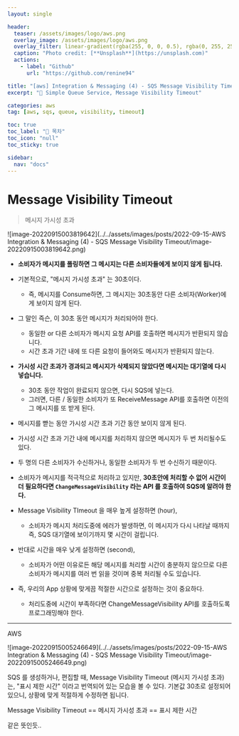 ```yaml
---
layout: single

header:
  teaser: /assets/images/logo/aws.png
  overlay_image: /assets/images/logo/aws.png
  overlay_filter: linear-gradient(rgba(255, 0, 0, 0.5), rgba(0, 255, 255, 0.5))
  caption: "Photo credit: [**Unsplash**](https://unsplash.com)"
  actions:
    - label: "Github"
      url: "https://github.com/renine94"

title: "[aws] Integration & Messaging (4) - SQS Message Visibility Timeout"
excerpt: "🚀 Simple Queue Service, Message Visibility Timeout"

categories: aws
tag: [aws, sqs, queue, visibility, timeout]

toc: true
toc_label: "📕 목차"
toc_icon: "null"
toc_sticky: true

sidebar:
  nav: "docs"
---
```


# Message Visibility Timeout

> 메시지 가시성 초과

![image-20220915003819642](../../assets/images/posts/2022-09-15-AWS Integration & Messaging (4) - SQS Message Visibility Timeout/image-20220915003819642.png)

- **소비자가 메시지를 폴링하면 그 메시지는 다른 소비자들에게 보이지 않게 됩니다.**
- 기본적으로, "메시지 가시성 초과" 는 30초이다.
  - 즉, 메시지를 Consume하면, 그 메시지는 30초동안 다른 소비자(Worker)에게 보이지 않게 된다.
- 그 말인 즉슨, 이 30초 동안 메시지가 처리되어야 한다.
  - 동일한 or 다른 소비자가 메시지 요청 API를 호출하면 메시지가 반환되지 않습니다.
  - 시간 초과 기간 내에 또 다른 요청이 들어와도 메시지가 반환되지 않는다.
- **가시성 시간 초과가 경과되고 메시지가 삭제되지 않았다면 메시지는 대기열에 다시 넣습니다.**
  - 30초 동안 작업이 완료되지 않으면, 다시 SQS에 넣는다.
  - 그러면, 다른 / 동일한 소비자가 또 ReceiveMessage API를 호출하면 이전의 그 메시지를 또 받게 된다.
- 메시지를 빧는 동안 가시성 시간 초과 기간 동안 보이지 않게 된다.



- 가시성 시간 초과 기간 내에 메시지를 처리하지 않으면 메시지가 두 번 처리될수도 있다.
- 두 명의 다른 소비자가 수신하거나, 동일한 소비자가 두 번 수신하기 때문이다.
- 소비자가 메시지를 적극적으로 처리하고 있지만, **30초안에 처리할 수 없어 시간이 더 필요하다면 `ChangeMessageVisibility` 라는 API 를 호출하여 SQS에 알려야 한다.**



- Message Visibility TImeout 을 매우 높게 설정하면 (hour), 
  - 소비자가 메시지 처리도중에 에러가 발생하면,  이 메시지가 다시 나타날 때까지 즉, SQS 대기열에 보이기까지 몇 시간이 걸립니다.
- 반대로 시간을 매우 낮게 설정하면 (second),
  - 소비자가 어떤 이유로든 해당 메시지를 처리할 시간이 충분하지 않으므로 다른 소비자가 메시지를 여러 번 읽을 것이며 중복 처리될 수도 있습니다.
- 즉, 우리의 App 상황에 맞게끔 적절한 시간으로 설정하는 것이 중요하다.
  - 처리도중에 시간이 부족하다면 ChangeMessageVisibility API를 호출하도록 프로그래밍해야 한다.





---



AWS

![image-20220915005246649](../../assets/images/posts/2022-09-15-AWS Integration & Messaging (4) - SQS Message Visibility Timeout/image-20220915005246649.png)



SQS 를 생성하거나, 편집할 때, Message Visibility Timeout (메시지 가시성 초과) 는, "표시 제한 시간" 이라고 번역되어 있는 모습을 볼 수 있다. 기본값 30초로 설정되어있으니, 상황에 맞게 적절하게 수정하면 됩니다.



Message Visibility Timeout == 메시지 가시성 초과 == 표시 제한 시간

같은 뜻인듯..



